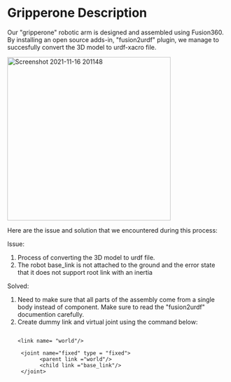 # Gripperone Description

Our "gripperone" robotic arm is designed and assembled using Fusion360. By installing an open source adds-in, "fusion2urdf" plugin, we manage to succesfully convert the 3D model to urdf-xacro file.

<img width="373" alt="Screenshot 2021-11-16 201148" src="https://user-images.githubusercontent.com/90337307/141983712-b5e0a8d8-9823-47b8-8c12-c27e95e0e848.png">

Here are the issue and solution that we encountered during this process:

Issue:
1. Process of converting the 3D model to urdf file. 
2. The robot base_link is not attached to the ground and the error state that it does not support root link with an inertia


Solved:
1. Need to make sure that all parts of the assembly come from a single body instead of component. Make sure to read the "fusion2urdf" documention carefully.
2. Create dummy link and virtual joint using the command below:
     ```
     
     <link name= "world"/>

      <joint name="fixed" type = "fixed">
	        <parent link ="world"/>
	        <child link ="base_link"/>
      </joint>
      
     ```
